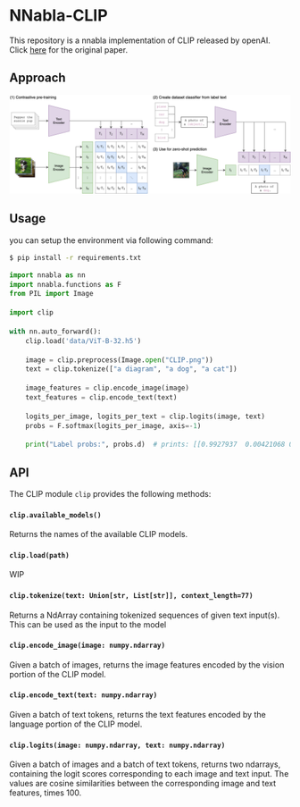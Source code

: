 # NNabla-CLIP

This repository is a nnabla implementation of CLIP released by openAI.
Click [here](https://arxiv.org/abs/2103.00020) for the original paper.

## Approach

![CLIP](CLIP.png)

## Usage

you can setup the environment via following command:
```bash
$ pip install -r requirements.txt
```

```python
import nnabla as nn
import nnabla.functions as F
from PIL import Image

import clip

with nn.auto_forward():
    clip.load('data/ViT-B-32.h5')

    image = clip.preprocess(Image.open("CLIP.png"))
    text = clip.tokenize(["a diagram", "a dog", "a cat"])

    image_features = clip.encode_image(image)
    text_features = clip.encode_text(text)
            
    logits_per_image, logits_per_text = clip.logits(image, text)
    probs = F.softmax(logits_per_image, axis=-1)

    print("Label probs:", probs.d)  # prints: [[0.9927937  0.00421068 0.00299572]]
```

## API

The CLIP module `clip` provides the following methods:

#### `clip.available_models()`

Returns the names of the available CLIP models.

#### `clip.load(path)`

WIP

#### `clip.tokenize(text: Union[str, List[str]], context_length=77)`

Returns a NdArray containing tokenized sequences of given text input(s). This can be used as the input to the model

#### `clip.encode_image(image: numpy.ndarray)`

Given a batch of images, returns the image features encoded by the vision portion of the CLIP model.

#### `clip.encode_text(text: numpy.ndarray)`

Given a batch of text tokens, returns the text features encoded by the language portion of the CLIP model.

#### `clip.logits(image: numpy.ndarray, text: numpy.ndarray)`

Given a batch of images and a batch of text tokens, returns two ndarrays, containing the logit scores corresponding to each image and text input. The values are cosine similarities between the corresponding image and text features, times 100.